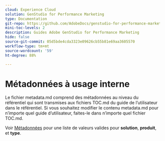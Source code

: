 ```yaml
---
cloud: Experience Cloud
solution: GenStudio for Performance Marketing
type: Documentation
git-repo: https://github.com/AdobeDocs/genstudio-for-performance-marketing.fr-FR
mini-toc-levels: 2
description: Guides Adobe GenStudio for Performance Marketing
hide: false
source-git-commit: 05d5bde4cda3323e09626cb55b81e69aa3605570
workflow-type: tm+mt
source-wordcount: '59'
ht-degree: 88%

---
```



# Métadonnées à usage interne

Le fichier metadata.md comprend des métadonnées au niveau du référentiel qui sont transmises aux fichiers TOC.md du guide de l’utilisateur dans le référentiel. Si vous souhaitez modifier le contenu metadata.md pour n’importe quel guide d’utilisateur, faites-le dans n’importe quel fichier TOC.md.

Voir [Métadonnées](https://experienceleague.adobe.com/docs/authoring-guide-exl/using/editing/user-guide-setup/metadata.html?lang=fr) pour une liste de valeurs valides pour **solution**, **produit**, et **type**.
